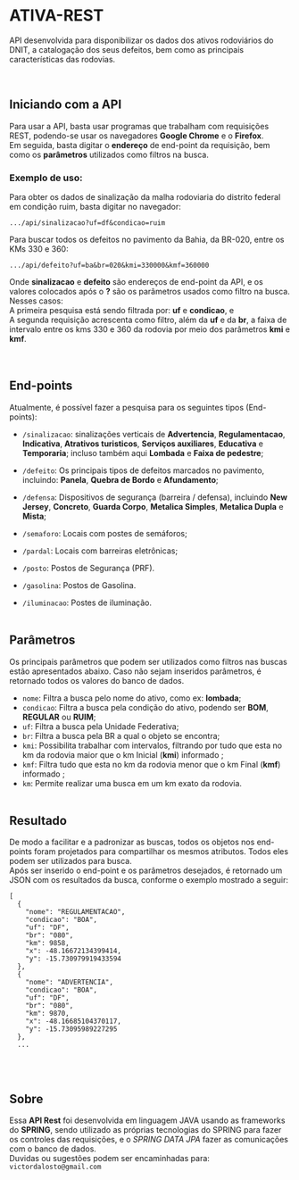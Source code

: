 # ATIVA-REST
API desenvolvida para disponibilizar os dados dos ativos rodoviários do DNIT, a catalogação dos seus defeitos, bem como as principais características das rodovias.

<br>

## Iniciando com a API
Para usar a API, basta usar programas que trabalham com requisições REST, podendo-se usar os navegadores **Google Chrome** e o **Firefox**.<br/>
Em seguida, basta digitar o **endereço** de end-point da requisição, bem como os **parâmetros** utilizados como filtros na busca.
<br/>

### Exemplo de uso:
Para obter os dados de sinalização da malha rodoviaria do distrito federal em condição ruim, basta digitar no navegador:
```
.../api/sinalizacao?uf=df&condicao=ruim
```
Para buscar todos os defeitos no pavimento da Bahia, da BR-020, entre os KMs 330 e 360:
```
.../api/defeito?uf=ba&br=020&kmi=330000&kmf=360000
```
Onde **sinalizacao** e **defeito** são endereços de end-point da API, e os valores colocados após o **?** são os parâmetros usados como filtro na busca. Nesses casos: <br/> A primeira pesquisa está sendo filtrada por: **uf** e **condicao**, e <br/> A segunda requisição acrescenta como filtro, além da **uf** e da **br**, a faixa de intervalo entre os kms 330 e 360 da rodovia por meio dos parâmetros **kmi** e **kmf**.<br/>
<br/><br/>

## End-points 
Atualmente, é possível fazer a pesquisa para os seguintes tipos (End-points):
* `/sinalizacao`: sinalizações verticais de **Advertencia**, **Regulamentacao**, **Indicativa**, **Atrativos turisticos**, **Serviços auxiliares**, **Educativa** e **Temporaria**; incluso também aqui **Lombada** e **Faixa de pedestre**;

* `/defeito`: Os principais tipos de defeitos marcados no pavimento, incluindo: **Panela**, **Quebra de Bordo** e **Afundamento**;

* `/defensa`: Dispositivos de segurança (barreira / defensa), incluindo  **New Jersey**, **Concreto**, **Guarda Corpo**, **Metalica Simples**, **Metalica Dupla** e **Mista**;

* `/semaforo`: Locais com postes de semáforos;

* `/pardal`: Locais com barreiras eletrônicas;

* `/posto`: Postos de Segurança (PRF).

* `/gasolina`: Postos de Gasolina.

* `/iluminacao`: Postes de iluminação.
<br/><br/>

## Parâmetros 
Os principais parâmetros que podem ser utilizados como filtros nas buscas estão apresentados abaixo. Caso não sejam inseridos parâmetros, é retornado todos os valores do banco de dados.

* `nome`: Filtra a busca pelo nome do ativo, como ex: **lombada**;
* `condicao`: Filtra a busca pela condição do ativo, podendo ser **BOM**, **REGULAR** ou **RUIM**;
* `uf`: Filtra a busca pela Unidade Federativa;
* `br`: Filtra a busca pela BR a qual o objeto se encontra;
* `kmi`: Possibilita trabalhar com intervalos, filtrando por tudo que esta no km da rodovia maior que o km Inicial (**kmi**) informado ;
* `kmf`: Filtra tudo que esta no km da rodovia menor que o km Final (**kmf**) informado ;
* `km`: Permite realizar uma busca em um km exato da rodovia.
<br/><br/>


## Resultado 
De modo a facilitar e a padronizar as buscas, todos os objetos nos end-points foram projetados para compartilhar os mesmos atributos. Todos eles podem ser utilizados para busca.<br/>
Após ser inserido o end-point e os parâmetros desejados, é retornado um JSON com os resultados da busca, conforme o exemplo mostrado a seguir:
```
[
  {
    "nome": "REGULAMENTACAO",
    "condicao": "BOA",
    "uf": "DF",
    "br": "080",
    "km": 9858,
    "x": -48.16672134399414,
    "y": -15.730979919433594
  },
  {
    "nome": "ADVERTENCIA",
    "condicao": "BOA",
    "uf": "DF",
    "br": "080",
    "km": 9870,
    "x": -48.16685104370117,
    "y": -15.73095989227295
  },
  ...
```

<br/><br/>

## Sobre
Essa **API Rest** foi desenvolvida em linguagem JAVA usando as frameworks do **SPRING**, sendo utilizado as próprias tecnologias do SPRING 
para fazer os controles das requisições, e o *SPRING DATA JPA* fazer as comunicações com o banco de dados. <br/>
Duvidas ou sugestões podem ser encaminhadas para: `victordalosto@gmail.com`
